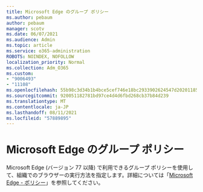 ```yaml
---
title: Microsoft Edge のグループ ポリシー
ms.author: pebaum
author: pebaum
manager: scotv
ms.date: 06/07/2021
ms.audience: Admin
ms.topic: article
ms.service: o365-administration
ROBOTS: NOINDEX, NOFOLLOW
localization_priority: Normal
ms.collection: Adm_O365
ms.custom:
- "9006493"
- "11108"
ms.openlocfilehash: 55b98c3d34b1b4bce5cef746e18bc2933902624547d2020118579593ca5c6f77
ms.sourcegitcommit: 920051182781bd97ce4d4d6fbd268cb37b84d239
ms.translationtype: MT
ms.contentlocale: ja-JP
ms.lasthandoff: 08/11/2021
ms.locfileid: "57889895"
---
```

# <a name="group-policies-in-microsoft-edge"></a>Microsoft Edge のグループ ポリシー

Microsoft Edge (バージョン 77 以降) で利用できるグループ ポリシーを使用して、組織でのブラウザーの実行方法を指定します。詳細については「[Microsoft Edge - ポリシー](https://docs.microsoft.com/deployedge/microsoft-edge-policies#available-policies)」を参照してください。